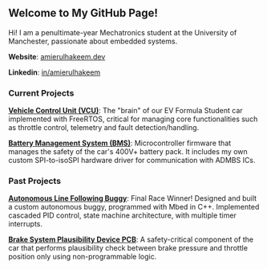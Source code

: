 ## Welcome to My GitHub Page!

Hi! I am a penultimate-year Mechatronics student at the University of Manchester, passionate about embedded systems.

__Website__: [amierulhakeem.dev](https://amierulhakeem.dev/)

__Linkedin__: [in/amierulhakeem](https://www.linkedin.com/in/amierulhakeem/)


### Current Projects

[__Vehicle Control Unit (VCU)__](https://github.com/ManchesterStingerMotorsports/f446-vcu): The "brain" of our EV Formula Student car implemented with FreeRTOS, critical for managing core functionalities such as throttle control, telemetry and fault detection/handling.

[__Battery Management System (BMS)__](https://github.com/ManchesterStingerMotorsports/g474-bms): Microcontroller firmware that manages the safety of the car's 400V+ battery pack. It includes my own custom SPI-to-isoSPI hardware driver for communication with ADMBS ICs.

### Past Projects

[__Autonomous Line Following Buggy__](https://github.com/Amrlxyz/esp-lfr-buggy): Final Race Winner! Designed and built a custom autonomous buggy, programmed with Mbed in C++. Implemented cascaded PID control, state machine architecture, with multiple timer interrupts.


[__Brake System Plausibility Device PCB__](https://github.com/ManchesterStingerMotorsports/BSPD): A safety-critical component of the car that performs plausibility check between brake pressure and throttle position only using non-programmable logic. 




